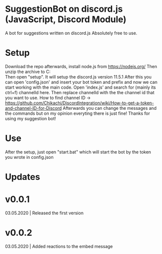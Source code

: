 # SuggestionBot on discord.js (JavaScript, Discord Module)
A bot for suggestions written on discord.js
Absolutely free to use.
# Setup
Download the repo afterwards, install node.js from https://nodejs.org/
Then unzip the archive to C:\
Then open "setup". It will setup the discord.js version 11.5.1
After this you can open 'config.json' and insert your bot token and prefix and now we can start working with the main code.
Open 'index.js' and search for (mainly its ctrl+f) channelId here. Then replace channelId with the the channel id that you want to use.
How to find channel ID -> https://github.com/Chikachi/DiscordIntegration/wiki/How-to-get-a-token-and-channel-ID-for-Discord
Afterwards you can change the messages and the commands but on my opinion everyting there is just fine!
Thanks for using my suggestion bot!
# Use
After the setup, just open "start.bat" which will start the bot by the token you wrote in config.json
# Updates
# v0.0.1
03.05.2020 | Released the first version
# v0.0.2
03.05.2020 | Added reactions to the embed message
